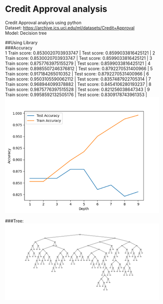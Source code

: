 # Credit Approval analysis
Credit Approval analysis using python  
Dataset: https://archive.ics.uci.edu/ml/datasets/Credit+Approval  
Model: Decision tree


##Using Library  
###Accuracy  
1 Train score: 0.8530020703933747 | Test score: 0.8599033816425121 |
2 Train score: 0.8530020703933747 | Test score: 0.8599033816425121 |
3 Train score: 0.8757763975155279 | Test score: 0.8599033816425121 |
4 Train score: 0.8985507246376812 | Test score: 0.8792270531400966 |
5 Train score: 0.917184265010352 | Test score: 0.8792270531400966 |
6 Train score: 0.9503105590062112 | Test score: 0.8357487922705314 |
7 Train score: 0.968944099378882 | Test score: 0.8454106280193237 |
8 Train score: 0.9875776397515528 | Test score: 0.821256038647343 |
9 Train score: 0.9958592132505176 | Test score: 0.8309178743961353 |
![Image](https://github.com/minmeeen/Credit-Approval-analysis/blob/main/image/accuracy_plt.png)

###Tree:  
![Image](https://github.com/minmeeen/Credit-Approval-analysis/blob/main/image/tree_by_scikit.png)


